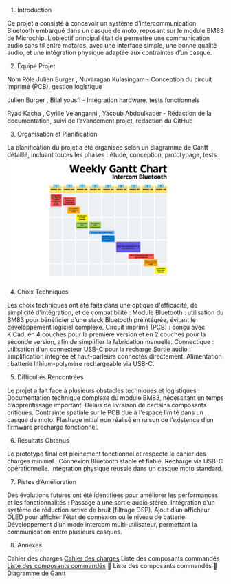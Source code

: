 1. Introduction

Ce projet a consisté à concevoir un système d’intercommunication Bluetooth embarqué dans un casque de moto, reposant sur le module BM83 de Microchip. L’objectif principal était de permettre une communication audio sans fil entre motards, avec une interface simple, une bonne qualité audio, et une intégration physique adaptée aux contraintes d’un casque.

2. Équipe Projet

Nom	                                    Rôle
Julien Burger , Nuvaragan Kulasingam	- Conception du circuit imprimé (PCB), gestion logistique

Julien Burger , Bilal yousfi -	Intégration hardware, tests fonctionnels

Ryad Kacha , Cyrille Velanganni , Yacoub Abdoulkader -	Rédaction de la documentation, suivi de l’avancement projet, rédaction du GitHub

3. Organisation et Planification

La planification du projet a été organisée selon un diagramme de Gantt détaillé, incluant toutes les phases : étude, conception, prototypage, tests.
![Diagramme de Gantt](./Weekly%20Gantt%20Chart%20Intercom%20Bluetooth.png)

  
4. Choix Techniques

Les choix techniques ont été faits dans une optique d'efficacité, de simplicité d'intégration, et de compatibilité :
Module Bluetooth : utilisation du BM83 pour bénéficier d’une stack Bluetooth préintégrée, évitant le développement logiciel complexe.
Circuit imprimé (PCB) : conçu avec KiCad, en 4 couches pour la première version et en 2 couches pour la seconde version, afin de simplifier la fabrication manuelle.
Connectique : utilisation d’un connecteur USB-C pour la recharge 
Sortie audio : amplification intégrée et haut-parleurs connectés directement.
Alimentation : batterie lithium-polymère rechargeable via USB-C.
  
5. Difficultés Rencontrées

Le projet a fait face à plusieurs obstacles techniques et logistiques :
Documentation technique complexe du module BM83, nécessitant un temps d’apprentissage important.
Délais de livraison de certains composants critiques.
Contrainte spatiale sur le PCB due à l’espace limité dans un casque de moto.
Flashage initial non réalisé en raison de l’existence d’un firmware préchargé fonctionnel.
  
6. Résultats Obtenus

Le prototype final est pleinement fonctionnel et respecte le cahier des charges minimal :
Connexion Bluetooth stable et fiable.
Recharge via USB-C opérationnelle.
Intégration physique réussie dans un casque moto standard.
  
7. Pistes d’Amélioration

Des évolutions futures ont été identifiées pour améliorer les performances et les fonctionnalités :
Passage à une sortie audio stéréo.
Intégration d’un système de réduction active de bruit (filtrage DSP).
Ajout d’un afficheur OLED pour afficher l’état de connexion ou le niveau de batterie.
Développement d’un mode intercom multi-utilisateur, permettant la communication entre plusieurs casques.

8. Annexes

Cahier des charges [Cahier des charges](./Gestion%20de%20projet/)
Liste des composants commandés [Liste des composants commandés](./Gestion%20de%20projet/)
📄 Liste des composants commandés
📄 Diagramme de Gantt
